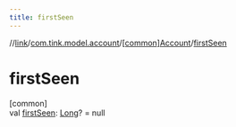 ```yaml
---
title: firstSeen
---
```

//[link](../../../index.html)/[com.tink.model.account](../index.html)/[[common]Account](index.html)/[firstSeen](first-seen.html)



# firstSeen



[common]\
val [firstSeen](first-seen.html): [Long](https://kotlinlang.org/api/latest/jvm/stdlib/kotlin/-long/index.html)? = null




